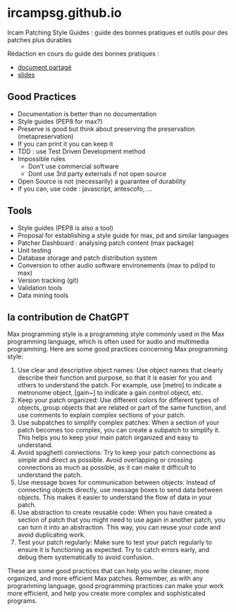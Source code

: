 # ircampsg.github.io
Ircam Patching Style Guides : guide des bonnes pratiques et outils pour des patches plus durables

Rédaction en cours du guide des bonnes pratiques : 
	
* [document partagé](https://docs.google.com/document/d/1DkeBZTyxq9hNiS9KM6nopzfdL6JkV7vhkxyA8KBNcI0/edit?usp=sharing)
* [slides](https://docs.google.com/presentation/d/e/2PACX-1vRLaxeaecwIzTk74gxoKtkxkjWx4YQ2DmqrLgj_ePM_SKx9xuPnbxP2jZ0YViv1QUaHQfqzNcEjrGc8/pub?start=false&loop=true&delayms=3000) 



## Good Practices

* Documentation is better than no documentation
* Style guides (PEP8 for max?)
* Preserve is good but think about preserving the preservation (metapreservation)
* If you can print it you can keep it
* TDD : use Test Driven Development method
* Impossible rules
	* Don’t use commercial software 
	* Dont use 3rd party externals if not open source
* Open Source is not (necessarily) a guarantee of durability
* If you can, use code : javascript, antescofo, ...

## Tools

* Style guides (PEP8 is also a tool) 
* Proposal for establishing a style guide for max, pd and similar languages 
* Patcher Dashboard : analysing patch content (max package)
* Unit testing
* Database storage and patch distribution system
* Conversion to other audio software environements (max to pd/pd to max) 
* Version tracking (git)
* Validation tools
* Data mining tools

## la contribution de ChatGPT
Max programming style is a programming style commonly used in the Max programming language, which is often used for audio and multimedia programming. Here are some good practices concerning Max programming style:

1. Use clear and descriptive object names: Use object names that clearly describe their function and purpose, so that it is easier for you and others to understand the patch. For example, use [metro] to indicate a metronome object, [gain~] to indicate a gain control object, etc.
1. Keep your patch organized: Use different colors for different types of objects, group objects that are related or part of the same function, and use comments to explain complex sections of your patch.
1. Use subpatches to simplify complex patches: When a section of your patch becomes too complex, you can create a subpatch to simplify it. This helps you to keep your main patch organized and easy to understand.
1. Avoid spaghetti connections: Try to keep your patch connections as simple and direct as possible. Avoid overlapping or crossing connections as much as possible, as it can make it difficult to understand the patch.
1. Use message boxes for communication between objects: Instead of connecting objects directly, use message boxes to send data between objects. This makes it easier to understand the flow of data in your patch.
1. Use abstraction to create reusable code: When you have created a section of patch that you might need to use again in another patch, you can turn it into an abstraction. This way, you can reuse your code and avoid duplicating work.
1. Test your patch regularly: Make sure to test your patch regularly to ensure it is functioning as expected. Try to catch errors early, and debug them systematically to avoid confusion.

These are some good practices that can help you write cleaner, more organized, and more efficient Max patches. Remember, as with any programming language, good programming practices can make your work more efficient, and help you create more complex and sophisticated programs.

